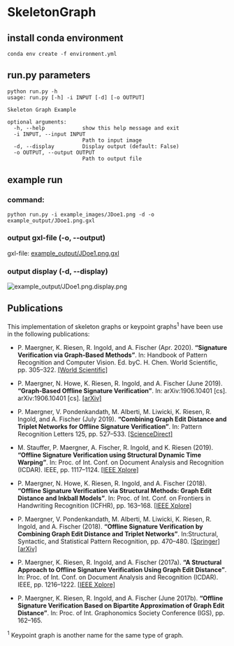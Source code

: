 # SkeletonGraph

## install conda environment
```conda env create -f environment.yml```

## run.py parameters
```
python run.py -h
usage: run.py [-h] -i INPUT [-d] [-o OUTPUT]

Skeleton Graph Example

optional arguments:
  -h, --help            show this help message and exit
  -i INPUT, --input INPUT
                        Path to input image
  -d, --display         Display output (default: False)
  -o OUTPUT, --output OUTPUT
                        Path to output file
```

## example run
### command:
```python run.py -i example_images/JDoe1.png -d -o example_output/JDoe1.png.gxl```

### output gxl-file (-o, --output)
gxl-file: [example_output/JDoe1.png.gxl](example_output/JDoe1.png.gxl)

### output display (-d, --display)
![example_output/JDoe1.png.display.png](example_output/JDoe1.png.display.png)


## Publications
This implementation of skeleton graphs or keypoint graphs<sup>1</sup> have been use in the following publications: 

* P. Maergner, K. Riesen, R. Ingold, and A. Fischer (Apr. 2020). **“Signature Verification via Graph-Based Methods”**. In: Handbook of Pattern Recognition and Computer Vision. Ed. byC. H. Chen. World Scientific, pp. 305–322.
  [[World Scientific]](https://www.worldscientific.com/doi/10.1142/9789811211072_0016)
  
* P. Maergner, N. Howe, K. Riesen, R. Ingold, and A. Fischer (June 2019). **“Graph-Based Offline Signature Verification”**. In: arXiv:1906.10401 [cs]. arXiv:1906.10401 [cs].
  [[arXiv]](https://arxiv.org/abs/1906.10401)
  
* P. Maergner, V. Pondenkandath, M. Alberti, M. Liwicki, K. Riesen, R. Ingold, and A. Fischer (July 2019). **“Combining Graph Edit Distance and Triplet Networks for Offline Signature Verification”**. In: Pattern Recognition Letters 125, pp. 527–533.
  [[ScienceDirect]](https://www.sciencedirect.com/science/article/abs/pii/S0167865519301850)
  
* M. Stauffer, P. Maergner, A. Fischer, R. Ingold, and K. Riesen (2019). **“Offline Signature Verification using Structural Dynamic Time Warping”**. In: Proc. of Int. Conf. on Document Analysis and Recognition (ICDAR). IEEE, pp. 1117–1124.
  [[IEEE Xplore]](https://ieeexplore.ieee.org/abstract/document/8978181)
  
* P. Maergner, N. Howe, K. Riesen, R. Ingold, and A. Fischer (2018). **“Offline Signature Verification via Structural Methods: Graph Edit Distance and Inkball Models”**. In: Proc. of Int. Conf. on Frontiers in Handwriting Recognition (ICFHR), pp. 163–168.
  [[IEEE Xplore]](https://ieeexplore.ieee.org/document/8563244)
  
* P. Maergner, V. Pondenkandath, M. Alberti, M. Liwicki, K. Riesen, R. Ingold, and A. Fischer (2018). **“Offline Signature Verification by Combining Graph Edit Distance and Triplet Networks”**. In:Structural, Syntactic, and Statistical Pattern Recognition, pp. 470–480.
  [[Springer]](https://link.springer.com/chapter/10.1007%2F978-3-319-97785-0_45)
  [[arXiv]](https://arxiv.org/abs/1810.07491)
  
* P. Maergner, K. Riesen, R. Ingold, and A. Fischer (2017a). **“A Structural Approach to Offline Signature Verification Using Graph Edit Distance”**. In: Proc. of Int. Conf. on Document Analysis and Recognition (ICDAR). IEEE, pp. 1216–1222.
  [[IEEE Xplore]](https://ieeexplore.ieee.org/document/8270132)
  
* P. Maergner, K. Riesen, R. Ingold, and A. Fischer (June 2017b). **“Offline Signature Verification Based on Bipartite Approximation of Graph Edit Distance”**. In: Proc. of Int. Graphonomics Society Conference (IGS), pp. 162–165.



<sup>1</sup> Keypoint graph is another name for the same type of graph.
